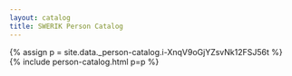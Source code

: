 ```yaml
---
layout: catalog
title: SWERIK Person Catalog
---
```

{% assign p = site.data._person-catalog.i-XnqV9oGjYZsvNk12FSJ56t %}
{% include person-catalog.html p=p %}

